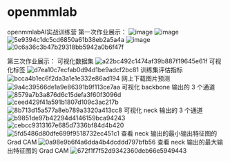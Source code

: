 # openmmlab
openmmlabAI实战训练营
第一次作业展示：
![image](https://github.com/Ezreal0211/openmmlab/assets/125781444/05709c3f-5b14-463e-9a1c-41f8de927d6b)
![image](https://github.com/Ezreal0211/openmmlab/assets/125781444/4c49093d-1141-4e11-b463-d5a6e50dfa01)
![5e9394c1dc5cd6850a61b38eb2a5a4a](https://github.com/Ezreal0211/openmmlab/assets/125781444/25414c41-6080-4f69-bddd-71c5c64f32bf)
![image](https://github.com/Ezreal0211/openmmlab/assets/125781444/6312dfce-a970-4d20-8f2d-9063e3170379)
![0c6a36c3b47b29318bb5942a0b6f47f](https://github.com/Ezreal0211/openmmlab/assets/125781444/7d77301f-9f7e-48f2-ac3e-5f95a7c2eaf1)

第三次作业展示：
可视化数据集
![a22bc492c1474af39b887f19645e61f](https://github.com/open-mmlab/OpenMMLabCamp/assets/125781444/b00e828a-f3bf-4f45-8988-0d9cfc19a522)
可视化标签
![d7ea10c7ecfab0d94d1be9adcf2bc81](https://github.com/open-mmlab/OpenMMLabCamp/assets/125781444/d9769894-daf3-43c4-ae13-3838d9777255)
训练集评估指标
![bcca4b1ec6f2da3a1e1e332e86ad194](https://github.com/open-mmlab/OpenMMLabCamp/assets/125781444/5c829796-d5b3-4427-96ab-e2b46b953a41)
网上下载图片预测
![9a4c39566de1a9e86391b9f113ce7aa](https://github.com/open-mmlab/OpenMMLabCamp/assets/125781444/4eadaa9e-619a-4236-b349-db46fe5d9c7c)
可视化 backbone 输出的 3 个通道
![8579a7b3a876d6c15defa3f60f3096d](https://github.com/open-mmlab/OpenMMLabCamp/assets/125781444/b6f6afe8-084c-49b1-a937-d20272e6e722)
![ceed429f41a591b1807d109c3ac217b](https://github.com/open-mmlab/OpenMMLabCamp/assets/125781444/94344c11-db9d-460d-a261-5dd5225b9065)
![8b713d15a577a8eb789a3320a413cc8](https://github.com/open-mmlab/OpenMMLabCamp/assets/125781444/9d97d48d-2511-4763-8247-c2939d2b77dc)
可视化 neck 输出的 3 个通道
![b9851de97b42294d4146159bca94243](https://github.com/open-mmlab/OpenMMLabCamp/assets/125781444/4692ffc2-b875-40a0-99a9-0403ecc94575)
  ![cebcc9313167e685d7336bf84d4b420](https://github.com/open-mmlab/OpenMMLabCamp/assets/125781444/1187f11f-6983-48cf-845c-af4e6f87bb6a)
  ![5fd5486d80dfe699f9518732ec451c1](https://github.com/open-mmlab/OpenMMLabCamp/assets/125781444/33bd6138-47ef-47c0-a6ea-73e45ee7d7aa)
查看 neck 输出的最小输出特征图的 Grad CAM
![0a98e9b6f4a6dda4b4dcddd797bfb56](https://github.com/open-mmlab/OpenMMLabCamp/assets/125781444/2f06b2a2-ec7c-461d-8929-d38a21a7b9f5)
查看 neck 输出的最大输出特征图的 Grad CAM
![672f1f7f52d9342360deb66e5949443](https://github.com/open-mmlab/OpenMMLabCamp/assets/125781444/8852debb-afa3-460e-b279-d5df8845be66)
